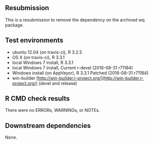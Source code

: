 ## Resubmission 

This is a resubmission to remove the dependency on the archived wq package.  

## Test environments
* ubuntu 12.04 (on travis-ci), R 3.2.5
* OS X (on travis-ci), R 3.3.1
* local Windows 7 install, R 3.3.1 
* local Windows 7 install, Current r-devel (2016-08-31 r71184)
* Windows install (on AppVeyor), R 3.3.1 Patched (2016-08-31 r71184)
* win-builder [http://win-builder.r-project.org/](http://win-builder.r-project.org/) (devel and release)

## R CMD check results
There were no ERRORs, WARNINGs, or NOTEs.
  
## Downstream dependencies
None.
